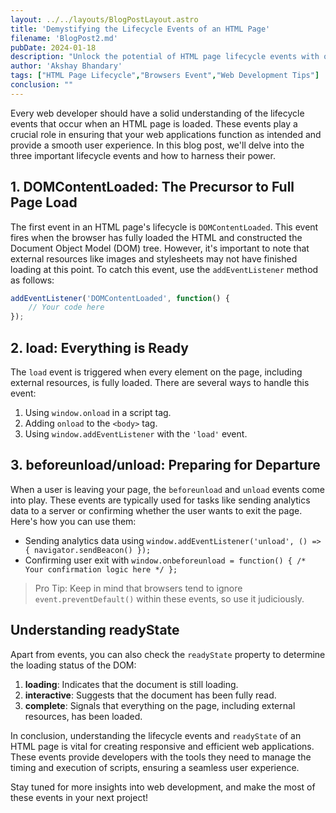 ```yaml
---
layout: ../../layouts/BlogPostLayout.astro
title: 'Demystifying the Lifecycle Events of an HTML Page'
filename: 'BlogPost2.md'
pubDate: 2024-01-18
description: "Unlock the potential of HTML page lifecycle events with our comprehensive guide, ideal for every web developer. Learn how to effectively use DOMContentLoaded, load, and beforeunload/unload events to enhance your web applications' performance and user experience. Master these crucial events, understand the readyState property, and elevate your web development skills—start optimizing your applications today!"
author: 'Akshay Bhandary'
tags: ["HTML Page Lifecycle","Browsers Event","Web Development Tips"]
conclusion: ""
---
```


Every web developer should have a solid understanding of the lifecycle events that occur when an HTML page is loaded. These events play a crucial role in ensuring that your web applications function as intended and provide a smooth user experience. In this blog post, we'll delve into the three important lifecycle events and how to harness their power.

## 1. DOMContentLoaded: The Precursor to Full Page Load

The first event in an HTML page's lifecycle is `DOMContentLoaded`. This event fires when the browser has fully loaded the HTML and constructed the Document Object Model (DOM) tree. However, it's important to note that external resources like images and stylesheets may not have finished loading at this point. To catch this event, use the `addEventListener` method as follows:

```javascript
addEventListener('DOMContentLoaded', function() {
    // Your code here
});
```

## 2. load: Everything is Ready

The `load` event is triggered when every element on the page, including external resources, is fully loaded. There are several ways to handle this event:

1. Using `window.onload` in a script tag.
2. Adding `onload` to the `<body>` tag.
3. Using `window.addEventListener` with the `'load'` event.

## 3. beforeunload/unload: Preparing for Departure

When a user is leaving your page, the `beforeunload` and `unload` events come into play. These events are typically used for tasks like sending analytics data to a server or confirming whether the user wants to exit the page. Here's how you can use them:

- Sending analytics data using `window.addEventListener('unload', () => { navigator.sendBeacon() });`
- Confirming user exit with `window.onbeforeunload = function() { /* Your confirmation logic here */ };`

> Pro Tip: Keep in mind that browsers tend to ignore `event.preventDefault()` within these events, so use it judiciously.

## Understanding readyState

Apart from events, you can also check the `readyState` property to determine the loading status of the DOM:

1. **loading**: Indicates that the document is still loading.
2. **interactive**: Suggests that the document has been fully read.
3. **complete**: Signals that everything on the page, including external resources, has been loaded.

In conclusion, understanding the lifecycle events and `readyState` of an HTML page is vital for creating responsive and efficient web applications. These events provide developers with the tools they need to manage the timing and execution of scripts, ensuring a seamless user experience.

Stay tuned for more insights into web development, and make the most of these events in your next project!
